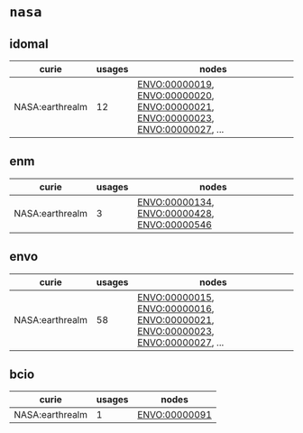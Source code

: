 # `nasa`

## idomal

| curie           |   usages | nodes                                                                                                                                                                                                                                                                                                                          |
|-----------------|----------|--------------------------------------------------------------------------------------------------------------------------------------------------------------------------------------------------------------------------------------------------------------------------------------------------------------------------------|
| NASA:earthrealm |       12 | [ENVO:00000019](http://purl.obolibrary.org/obo/ENVO_00000019), [ENVO:00000020](http://purl.obolibrary.org/obo/ENVO_00000020), [ENVO:00000021](http://purl.obolibrary.org/obo/ENVO_00000021), [ENVO:00000023](http://purl.obolibrary.org/obo/ENVO_00000023), [ENVO:00000027](http://purl.obolibrary.org/obo/ENVO_00000027), ... |

## enm

| curie           |   usages | nodes                                                                                                                                                                                       |
|-----------------|----------|---------------------------------------------------------------------------------------------------------------------------------------------------------------------------------------------|
| NASA:earthrealm |        3 | [ENVO:00000134](http://purl.obolibrary.org/obo/ENVO_00000134), [ENVO:00000428](http://purl.obolibrary.org/obo/ENVO_00000428), [ENVO:00000546](http://purl.obolibrary.org/obo/ENVO_00000546) |

## envo

| curie           |   usages | nodes                                                                                                                                                                                                                                                                                                                          |
|-----------------|----------|--------------------------------------------------------------------------------------------------------------------------------------------------------------------------------------------------------------------------------------------------------------------------------------------------------------------------------|
| NASA:earthrealm |       58 | [ENVO:00000015](http://purl.obolibrary.org/obo/ENVO_00000015), [ENVO:00000016](http://purl.obolibrary.org/obo/ENVO_00000016), [ENVO:00000021](http://purl.obolibrary.org/obo/ENVO_00000021), [ENVO:00000023](http://purl.obolibrary.org/obo/ENVO_00000023), [ENVO:00000027](http://purl.obolibrary.org/obo/ENVO_00000027), ... |

## bcio

| curie           |   usages | nodes                                                         |
|-----------------|----------|---------------------------------------------------------------|
| NASA:earthrealm |        1 | [ENVO:00000091](http://purl.obolibrary.org/obo/ENVO_00000091) |

